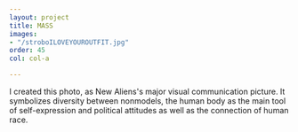 ```yaml
---
layout: project
title: MASS
images:
- "/stroboILOVEYOUROUTFIT.jpg"
order: 45
col: col-a

---
```

I created this photo, as New Aliens's major visual communication picture. It symbolizes diversity between nonmodels, the human body as the main tool of self-expression and political attitudes as well as the connection of human race.
